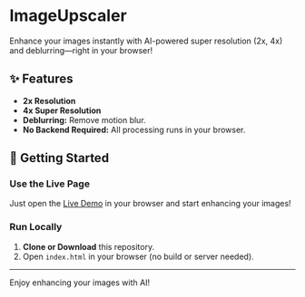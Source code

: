 # ImageUpscaler

Enhance your images instantly with AI-powered super resolution (2x, 4x) and deblurring—right in your browser!

## ✨ Features

- **2x Resolution** 
- **4x Super Resolution** 
- **Deblurring:** Remove motion blur.
- **No Backend Required:** All processing runs in your browser.

## 🚀 Getting Started

### Use the Live Page

Just open the [Live Demo](https://harishdevlab.github.io/ImageUpscaler/) in your browser and start enhancing your images!

### Run Locally

1. **Clone or Download** this repository.
2. Open `index.html` in your browser (no build or server needed).

---

Enjoy enhancing your images with AI!
